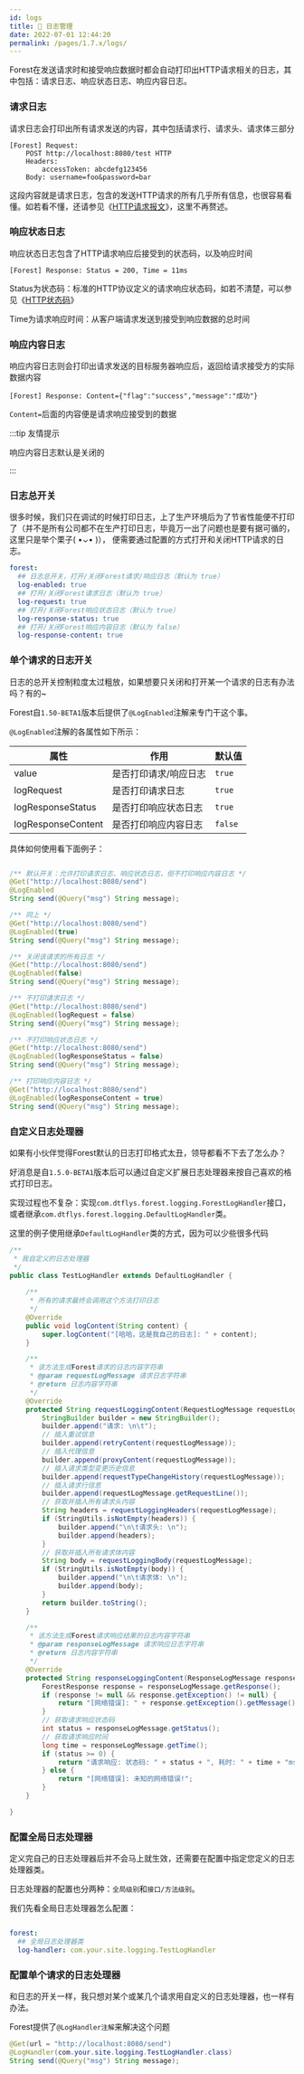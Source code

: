 ```yaml
---
id: logs
title: 🎂 日志管理
date: 2022-07-01 12:44:20
permalink: /pages/1.7.x/logs/
---
```


Forest在发送请求时和接受响应数据时都会自动打印出HTTP请求相关的日志，其中包括：请求日志、响应状态日志、响应内容日志。

### 请求日志

请求日志会打印出所有请求发送的内容，其中包括请求行、请求头、请求体三部分

```
[Forest] Request: 
	POST http://localhost:8080/test HTTP
	Headers: 
		accessToken: abcdefg123456
	Body: username=foo&password=bar
```

这段内容就是请求日志，包含的发送HTTP请求的所有几乎所有信息，也很容易看懂。如若看不懂，还请参见《[HTTP请求报文](https://www.w3.org/Protocols/rfc2616/rfc2616-sec5.html)》，这里不再赘述。


### 响应状态日志

响应状态日志包含了HTTP请求响应后接受到的状态码，以及响应时间

```
[Forest] Response: Status = 200, Time = 11ms
```

Status为状态码：标准的HTTP协议定义的请求响应状态码，如若不清楚，可以参见《[HTTP状态码](https://www.w3.org/Protocols/rfc2616/rfc2616-sec10.html)》

Time为请求响应时间：从客户端请求发送到接受到响应数据的总时间

### 响应内容日志

响应内容日志则会打印出请求发送的目标服务器响应后，返回给请求接受方的实际数据内容

```
[Forest] Response: Content={"flag":"success","message":"成功"}
```

`Content=`后面的内容便是请求响应接受到的数据

:::tip 友情提示

响应内容日志默认是关闭的

:::

### 日志总开关

很多时候，我们只在调试的时候打印日志，上了生产环境后为了节省性能便不打印了（并不是所有公司都不在生产打印日志，毕竟万一出了问题也是要有据可循的，这里只是举个栗子( •⌄• )），
便需要通过配置的方式打开和关闭HTTP请求的日志。

```yaml
forest:
  ## 日志总开关，打开/关闭Forest请求/响应日志（默认为 true）
  log-enabled: true
  ## 打开/关闭Forest请求日志（默认为 true）
  log-request: true
  ## 打开/关闭Forest响应状态日志（默认为 true）
  log-response-status: true
  ## 打开/关闭Forest响应内容日志（默认为 false）
  log-response-content: true
```


### 单个请求的日志开关

日志的总开关控制粒度太过粗放，如果想要只关闭和打开某一个请求的日志有办法吗？有的~

Forest自`1.50-BETA1`版本后提供了`@LogEnabled`注解来专门干这个事。

`@LogEnabled`注解的各属性如下所示：

| 属性   |  作用 | 默认值
| --------------------  | ------------- | ----------|
| value                 | 是否打印请求/响应日志 | `true` |
| logRequest            | 是否打印请求日志 | `true` |
| logResponseStatus     | 是否打印响应状态日志 | `true` |
| logResponseContent    | 是否打印响应内容日志 | `false` |

具体如何使用看下面例子：

```java

/** 默认开关：允许打印请求日志、响应状态日志，但不打印响应内容日志 */
@Get("http://localhost:8080/send")
@LogEnabled
String send(@Query("msg") String message);

/** 同上 */
@Get("http://localhost:8080/send")
@LogEnabled(true)
String send(@Query("msg") String message);

/** 关闭该请求的所有日志 */
@Get("http://localhost:8080/send")
@LogEnabled(false)
String send(@Query("msg") String message);

/** 不打印请求日志 */
@Get("http://localhost:8080/send")
@LogEnabled(logRequest = false)
String send(@Query("msg") String message);

/** 不打印响应状态日志 */
@Get("http://localhost:8080/send")
@LogEnabled(logResponseStatus = false)
String send(@Query("msg") String message);

/** 打印响应内容日志 */
@Get("http://localhost:8080/send")
@LogEnabled(logResponseContent = true)
String send(@Query("msg") String message);

```

### 自定义日志处理器

如果有小伙伴觉得Forest默认的日志打印格式太丑，领导都看不下去了怎么办？

好消息是自`1.5.0-BETA1`版本后可以通过自定义扩展日志处理器来按自己喜欢的格式打印日志。

实现过程也不复杂：实现`com.dtflys.forest.logging.ForestLogHandler`接口，或者继承`com.dtflys.forest.logging.DefaultLogHandler`类。

这里的例子使用继承`DefaultLogHandler`类的方式，因为可以少些很多代码

```java
/**
 * 我自定义的日志处理器
 */
public class TestLogHandler extends DefaultLogHandler {
  
    /**
     * 所有的请求最终会调用这个方法打印日志
     */
    @Override
    public void logContent(String content) {
        super.logContent("[哈哈，这是我自己的日志]: " + content);
    }

    /**
     * 该方法生成Forest请求的日志内容字符串
     * @param requestLogMessage 请求日志字符串
     * @return 日志内容字符串
     */
    @Override
    protected String requestLoggingContent(RequestLogMessage requestLogMessage) {
        StringBuilder builder = new StringBuilder();
        builder.append("请求: \n\t");
        // 插入重试信息
        builder.append(retryContent(requestLogMessage));
        // 插入代理信息
        builder.append(proxyContent(requestLogMessage));
        // 插入请求类型变更历史信息
        builder.append(requestTypeChangeHistory(requestLogMessage));
        // 插入请求行信息
        builder.append(requestLogMessage.getRequestLine());
        // 获取并插入所有请求头内容
        String headers = requestLoggingHeaders(requestLogMessage);
        if (StringUtils.isNotEmpty(headers)) {
            builder.append("\n\t请求头: \n");
            builder.append(headers);
        }
        // 获取并插入所有请求体内容
        String body = requestLoggingBody(requestLogMessage);
        if (StringUtils.isNotEmpty(body)) {
            builder.append("\n\t请求体: \n");
            builder.append(body);
        }
        return builder.toString();
    }

    /**
     * 该方法生成Forest请求响应结果的日志内容字符串
     * @param responseLogMessage 请求响应日志字符串
     * @return 日志内容字符串
     */
    @Override
    protected String responseLoggingContent(ResponseLogMessage responseLogMessage) {
        ForestResponse response = responseLogMessage.getResponse();
        if (response != null && response.getException() != null) {
            return "[网络错误]: " + response.getException().getMessage();
        }
        // 获取请求响应状态码
        int status = responseLogMessage.getStatus();
        // 获取请求响应时间
        long time = responseLogMessage.getTime();
        if (status >= 0) {
            return "请求响应: 状态码: " + status + ", 耗时: " + time + "ms";
        } else {
            return "[网络错误]: 未知的网络错误!";
        }
    }

}

```

### 配置全局日志处理器

定义完自己的日志处理器后并不会马上就生效，还需要在配置中指定您定义的日志处理器类。

日志处理器的配置也分两种：`全局级别`和`接口/方法级别`。

我们先看全局日志处理器怎么配置：

```yaml

forest:
  ## 全局日志处理器类
  log-handler: com.your.site.logging.TestLogHandler

```

### 配置单个请求的日志处理器

和日志的开关一样，我只想对某个或某几个请求用自定义的日志处理器，也一样有办法。

Forest提供了`@LogHandler注解`来解决这个问题

```java
@Get(url = "http://localhost:8080/send")
@LogHandler(com.your.site.logging.TestLogHandler.class)
String send(@Query("msg") String message);
```
